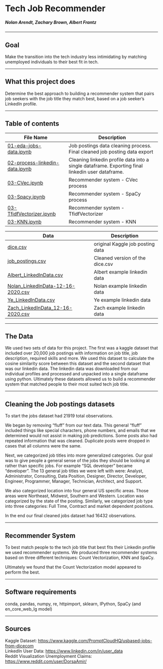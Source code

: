 # Tech Job Recommender
##### Nolan Arendt, Zachary Brown, Albert Frantz
--- 
## Goal
Make the transition into the tech industry less intimidating by matching unemployed individuals to their best fit in tech.  

---
## What this project does
Determine the best approach to building a recommender system that pairs job seekers with the job title they match best, based on a job seeker’s LinkedIn profile.  

---

## Table of contents
| File Name                      | Description                                                                                       |
|--------------------------------|---------------------------------------------------------------------------------------------------|
| [01-eda-jobs-data.ipynb]("code/01-eda-jobs-data.ipynb")                   | Job postings data cleaning process. Final cleaned job posting data export                         |
| [02-process-linkedin-data.ipynb]("code/02-process-linkedin-data.ipynb") | Cleaning linkedin profile data into  a single dataframe. Exporting final linkedin user dataframe. |
| [03-CVec.ipynb]("code/03-CVec.ipynb")                  | Recommender system - CVec process                                                                 |
| [03-Spacy.ipynb]("code/03-Spacy.ipynb")                 | Recommender system - SpaCy process                                                                |
| [03-TfidfVectorizer.ipynb]("code/03-TfidfVectorizer.ipynb")       | Recommender system - TfidfVectorizer                                                              |
| [03-KNN.ipynb]("code/03-KNN.ipynb.ipynb")                   | Recommender system - KNN                                                                          |

| Data                                  | Description                      |
|---------------------------------------|----------------------------------|
| [dice.csv]("data/dice.csv")                          | original Kaggle job posting data |
| [job_postings.csv]("data/job_postings.csv")                  | Cleaned version of the dice.csv  |
| [Albert_LinkedInData.csv]()           | Albert example linkedin data     |
| [Nolan_LinkedInData-12-16-2020.csv]() | Nolan example linkedin data      |
| [Ye_LinkedInData.csv]()               | Ye example linkedin data         |
| [Zach_LinkedInData_12-16-2020.csv]()  | Zach example linkedin data       |

---

## The Data
We used two sets of data for this project. The first was a kaggle dataset that included over 20,000 job postings with information on job title, job description, required skills and more. We used this dataset to calculate the cosine similarity score between this dataset and the second dataset that was our linkedin data. The linkedin data was downloaded from our individual profiles and processed and unpacked into a single dataframe using python. Ultimately these datasets allowed us to build a recommender system that matched people to their most suited tech job title. 
 
---
## Cleaning the Job postings datasets
To start the jobs dataset had 21919 total observations.  

We began by removing “fluff” from our text data. This general “fluff” included things like special characters, phone numbers, and emails that we determined would not assist in making job predictions. Some posts also had repeated information that was cleaned. Duplicate posts were dropped in cases that all columns were the same.  
  
Next, we categorized job titles into more generalized categories. Our goal was to give people a general sense of the jobs they should be looking at rather than specific jobs. For example “SQL developer” became “developer”. The 13 general job titles we were left with were: Analyst, Administrator, Consulting, Data Position, Designer, Director, Developer, Engineer, Programmer, Manager, Technician, Architect, and Support.  
   
We also categorized location into four general US specific areas. Those areas were Northeast, Midwest, Southern and Western. Location was categorized by the state of the posting. Similarly, we categorized job type into three categories: Full Time, Contract and market dependent positions.  
  
In the end our final cleaned jobs dataset had 16432 observations.  

---

## Recommender System
To best match people to the tech job title that best fits their Linkedin profile we used recommender systems. We produced three recommender systems based on three different techniques: Count Vectorization, KNN and SpaCy.  
  
Ultimately we found that the Count Vectorization model appeared to perform the best.  

---
## Software requirements
conda, pandas, numpy, re, httpimport, sklearn, IPython, SpaCy (and en_core_web_lg model)

---
## Sources
Kaggle Dataset: https://www.kaggle.com/PromptCloudHQ/usbased-jobs-from-dicecom  
LinkedIn User Data: https://www.linkedin.com/in/user_data  
Reddit Visualization Unemployment Claims: https://www.reddit.com/user/DorsaAmir/  


